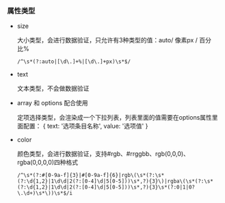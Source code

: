 ### 属性类型
+ size

  大小类型，会进行数据验证，只允许有3种类型的值：auto/ 像素px / 百分比%

  ```
  /^\s*(?:auto|[\d\.]+%|[\d\.]+px)\s*$/
  ```

+ text

  文本类型，不会做数据验证

+ array 和 options 配合使用

  定项选择类型，会渲染成一个下拉列表，列表里面的值需要在options属性里面配置：
  {
    text: '选项条目名称',
    value: '选项值'
  }

+ color

  颜色类型，会进行数据验证，支持#rgb、#rrggbb、rgb(0,0,0)、rgba(0,0,0,0)四种格式

  ```
  /^\s*(?:#[0-9a-f]{3}|#[0-9a-f]{6}|rgb\(\s*(?:\s*(?:\d{1,2}|1\d\d|2(?:[0-4]\d|5[0-5]))\s*,?){3}\)|rgba\(\s*(?:\s*(?:\d{1,2}|1\d\d|2(?:[0-4]\d|5[0-5]))\s*,?){3}\s*(?:0|1|0?\.\d+)\s*\))\s*$/i
  ```
